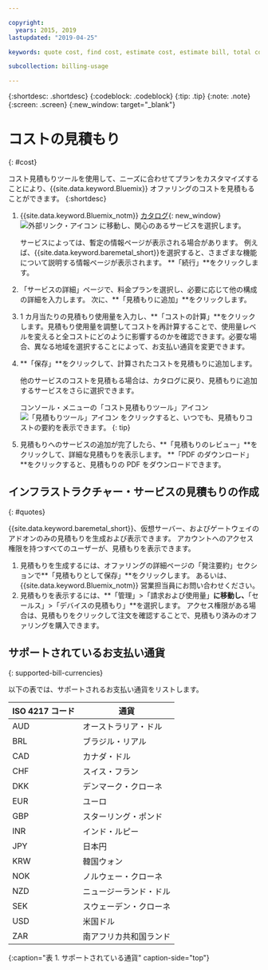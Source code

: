 ```yaml
---

copyright:
  years: 2015, 2019
lastupdated: "2019-04-25"

keywords: quote cost, find cost, estimate cost, estimate bill, total cost, service cost

subcollection: billing-usage

---
```


{:shortdesc: .shortdesc}
{:codeblock: .codeblock}
{:tip: .tip}
{:note: .note}
{:screen: .screen}
{:new_window: target="_blank"}

# コストの見積もり
{: #cost}

コスト見積もりツールを使用して、ニーズに合わせてプランをカスタマイズすることにより、{{site.data.keyword.Bluemix}} オファリングのコストを見積もることができます。
{:shortdesc}

1. {{site.data.keyword.Bluemix_notm}} [カタログ](https://cloud.ibm.com/catalog){: new_window} ![外部リンク・アイコン](../icons/launch-glyph.svg "外部リンク・アイコン") に移動し、関心のあるサービスを選択します。

     サービスによっては、暫定の情報ページが表示される場合があります。 例えば、{{site.data.keyword.baremetal_short}}を選択すると、さまざまな機能について説明する情報ページが表示されます。 **「続行」**をクリックします。
1. 「サービスの詳細」ページで、料金プランを選択し、必要に応じて他の構成の詳細を入力します。 次に、**「見積もりに追加」**をクリックします。
1. 1 カ月当たりの見積もり使用量を入力し、**「コストの計算」**をクリックします。見積もり使用量を調整してコストを再計算することで、使用量レベルを変えると全コストにどのように影響するのかを確認できます。必要な場合、異なる地域を選択することによって、お支払い通貨を変更できます。
1. **「保存」**をクリックして、計算されたコストを見積もりに追加します。

   他のサービスのコストを見積もる場合は、カタログに戻り、見積もりに追加するサービスをさらに選択できます。

   コンソール・メニューの「コスト見積もりツール」アイコン ![「見積もりツール」アイコン](../icons/Estimator.svg) をクリックすると、いつでも、見積もりコストの要約を表示できます。
   {: tip}
1. 見積もりへのサービスの追加が完了したら、**「見積もりのレビュー」**をクリックして、詳細な見積もりを表示します。 **「PDF のダウンロード」**をクリックすると、見積もりの PDF をダウンロードできます。


## インフラストラクチャー・サービスの見積もりの作成
{: #quotes}

{{site.data.keyword.baremetal_short}}、仮想サーバー、およびゲートウェイのアドオンのみの見積もりを生成および表示できます。 アカウントへのアクセス権限を持つすべてのユーザーが、見積もりを表示できます。

  1. 見積もりを生成するには、オファリングの詳細ページの「発注要約」セクションで**「見積もりとして保存」**をクリックします。 あるいは、{{site.data.keyword.Bluemix_notm}} 営業担当員にお問い合わせください。
  2. 見積もりを表示するには、**「管理」>「請求および使用量」**に移動し、**「セールス」>「デバイスの見積もり」**を選択します。 アクセス権限がある場合は、見積もりをクリックして注文を確認することで、見積もり済みのオファリングを購入できます。


## サポートされているお支払い通貨
{: supported-bill-currencies}

以下の表では、サポートされるお支払い通貨をリストします。

| ISO 4217 コード | 通貨             |
|---------------|----------------------|
|AUD            | オーストラリア・ドル    |
|BRL            |	ブラジル・リアル       |
|CAD            |	カナダ・ドル      |
|CHF            |	スイス・フラン          |
|DKK            |	デンマーク・クローネ         |
|EUR            |	ユーロ                 |
|GBP            |	スターリング・ポンド       |
|INR            |	インド・ルピー         |
|JPY            |	日本円         |
|KRW            |	韓国ウォン     |
|NOK            |	ノルウェー・クローネ      |
|NZD            |	ニュージーランド・ドル   |
|SEK            |	スウェーデン・クローネ        |
|USD            | 米国ドル |
|ZAR            |	南アフリカ共和国ランド   |
{:caption="表 1. サポートされている通貨" caption-side="top"}
